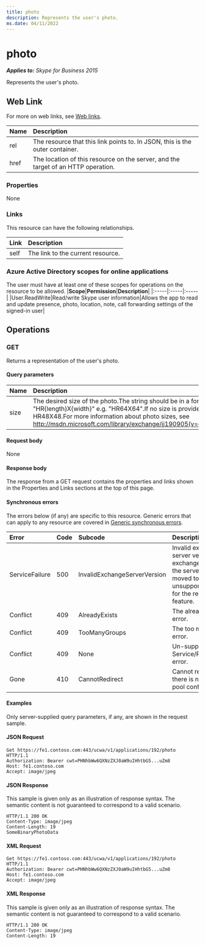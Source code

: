 ```yaml
---
title: photo
description: Represents the user's photo.
ms.date: 04/11/2022
---
```


# photo

 _**Applies to:** Skype for Business 2015_

Represents the user's photo.        

## Web Link
<a name = "sectionSection0"> </a>

For more on web links, see [Web links](WebLinks.md).

|**Name**|**Description**|
|:-----|:-----|
|rel|The resource that this link points to. In JSON, this is the outer container.|
|href|The location of this resource on the server, and the target of an HTTP operation.|

### Properties

None

### Links

This resource can have the following relationships.

|**Link**|**Description**|
|:-----|:-----|
|self|The link to the current resource.|

### Azure Active Directory scopes for online applications

The user must have at least one of these scopes for operations on the resource to be allowed.
|**Scope**|**Permission**|**Description**|
|:-----|:-----|:-----|
|User.ReadWrite|Read/write Skype user information|Allows the app to read and update presence, photo, location, note, call forwarding settings of the signed-in user|

## Operations

<a name="sectionSection2"></a>

### GET

Returns a representation of the user's photo.

#### Query parameters

|**Name**|**Description**|**Required?**|
|:-----|:-----|:-----|
|size|The desired size of the photo.The string should be in a format similar to "HR{length}X{width}" e.g. "HR64X64".If no size is provided, the default is HR48X48.For more information about photo sizes, see http://msdn.microsoft.com/library/exchange/jj190905(v=exchg.150).aspx.|No|


#### Request body

None

#### Response body

The response from a GET request contains the properties and links shown in the Properties and Links sections at the top of this page.

#### Synchronous errors

The errors below (if any) are specific to this resource. Generic errors that can apply to any resource are covered in [Generic synchronous errors](GenericSynchronousErrors.md).

|**Error**|**Code**|**Subcode**|**Description**|
|:-----|:-----|:-----|:-----|
|ServiceFailure|500|InvalidExchangeServerVersion|Invalid exchange server version.The exchange mailbox of the server might have moved to an unsupported version for the required feature.|
|Conflict|409|AlreadyExists|The already exists error.|
|Conflict|409|TooManyGroups|The too many groups error.|
|Conflict|409|None|Un-supported Service/Resource/API error.|
|Gone|410|CannotRedirect|Cannot redirect since there is no back up pool configured.|

#### Examples

Only server-supplied query parameters, if any, are shown in the request sample.

#### JSON Request

```
Get https://fe1.contoso.com:443/ucwa/v1/applications/192/photo HTTP/1.1
Authorization: Bearer cwt=PHNhbWw6QXNzZXJ0aW9uIHhtbG5...uZm8
Host: fe1.contoso.com
Accept: image/jpeg

```

#### JSON Response

This sample is given only as an illustration of response syntax. The semantic content is not guaranteed to correspond to a valid scenario.
```
HTTP/1.1 200 OK
Content-Type: image/jpeg
Content-Length: 19
SomeBinaryPhotoData
```

#### XML Request

```
Get https://fe1.contoso.com:443/ucwa/v1/applications/192/photo HTTP/1.1
Authorization: Bearer cwt=PHNhbWw6QXNzZXJ0aW9uIHhtbG5...uZm8
Host: fe1.contoso.com
Accept: image/jpeg

```

#### XML Response

This sample is given only as an illustration of response syntax. The semantic content is not guaranteed to correspond to a valid scenario.
```
HTTP/1.1 200 OK
Content-Type: image/jpeg
Content-Length: 19

```
